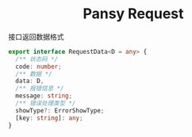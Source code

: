 <h1 align="center">
  Pansy Request
</h1>

接口返回数据格式

```ts
export interface RequestData<D = any> {
  /** 状态码 */
  code: number;
  /** 数据 */
  data: D,
  /** 报错信息 */
  message: string;
  /** 错误处理类型 */
  showType?: ErrorShowType;
  [key: string]: any;
}
```

